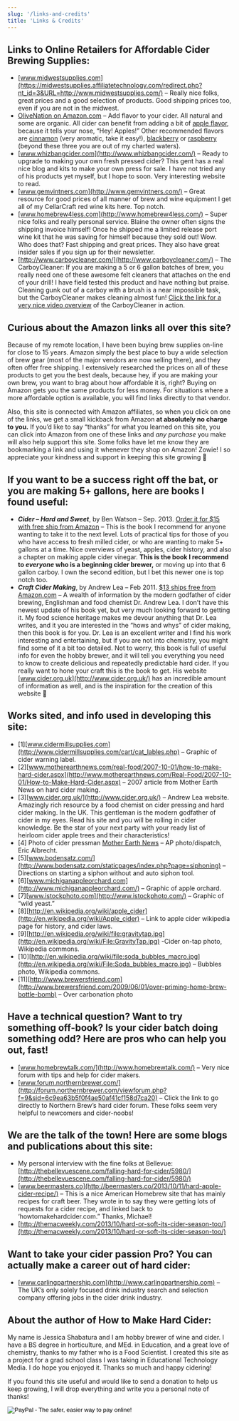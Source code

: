 ```yaml
---
slug: '/links-and-credits'
title: 'Links & Credits'
---
```


## Links to Online Retailers for Affordable Cider Brewing Supplies:

-   [www.midwestsupplies.com](https://midwestsupplies.affiliatetechnology.com/redirect.php?nt_id=3&URL=http://www.midwestsupplies.com/) – Really nice folks, great prices and a good selection of products. Good shipping prices too, even if you are not in the midwest.
-   [OliveNation on Amazon.com](http://www.amazon.com/gp/product/B004QXKQN8/ref=as_li_tl?ie=UTF8&camp=1789&creative=9325&creativeASIN=B004QXKQN8&linkCode=as2&tag=howtomakeha07-20&linkId=MCUDFBIKWTK63URI) – Add flavor to your cider. All natural and some are organic. All cider can benefit from adding a bit of [apple flavor](http://www.amazon.com/gp/product/B004QXKQN8/ref=as_li_tl?ie=UTF8&camp=1789&creative=9325&creativeASIN=B004QXKQN8&linkCode=as2&tag=howtomakeha07-20&linkId=MCUDFBIKWTK63URI), because it tells your nose, “Hey! Apples!” Other recommended flavors are [cinnamon](http://www.amazon.com/gp/product/B004QXKOXU/ref=as_li_tl?ie=UTF8&camp=1789&creative=390957&creativeASIN=B004QXKOXU&linkCode=as2&tag=howtomakeha07-20&linkId=YAPIT5FEWNM6HMRX) (very aromatic, take it easy!), [blackberry](http://www.amazon.com/gp/product/B002X4HNTW/ref=as_li_tl?ie=UTF8&camp=1789&creative=390957&creativeASIN=B002X4HNTW&linkCode=as2&tag=howtomakeha07-20&linkId=A6SSU47OBJJ63EFD) or [raspberry](http://www.amazon.com/gp/product/B000VE0RH6/ref=as_li_tl?ie=UTF8&camp=1789&creative=390957&creativeASIN=B000VE0RH6&linkCode=as2&tag=howtomakeha07-20&linkId=YBGDDA3DYLCZCQMM) (beyond these three you are out of my charted waters).
-   [www.whizbangcider.com](http://www.whizbangcider.com/) – Ready to upgrade to making your own fresh pressed cider? This gent has a real nice blog and kits to make your own press for sale. I have not tried any of his products yet myself, but I hope to soon. Very interesting website to read.
-   [www.gemvintners.com](http://www.gemvintners.com/) – Great resource for good prices of all manner of brew and wine equipment I get all of my CellarCraft red wine kits here. Top notch.
-   [www.homebrew4less.com](http://www.homebrew4less.com/) – Super nice folks and really personal service. Blaine the owner often signs the shipping invoice himself! Once he shipped me a limited release port wine kit that he was saving for himself because they sold out! Wow. Who does that? Fast shipping and great prices. They also have great insider sales if you sign up for their newsletter.
-   [http://www.carboycleaner.com/](http://www.carboycleaner.com/) – The CarboyCleaner: If you are making a 5 or 6 gallon batches of brew, you really need one of these awesome felt cleaners that attaches on the end of your drill! I have field tested this product and have nothing but praise. Cleaning gunk out of a carboy with a brush is a near impossible task, but the CarboyCleaner makes cleaning almost fun! [Click the link for a very nice video overview](http://www.carboycleaner.com/) of the CarboyCleaner in action.

## Curious about the Amazon links all over this site?

Because of my remote location, I have been buying brew supplies on-line for close to 15 years. Amazon simply the best place to buy a wide selection of brew gear (most of the major vendors are now selling there), and they often offer free shipping. I extensively researched the prices on all of these products to get you the best deals, because hey, if you are making your own brew, you want to brag about how affordable it is, right? Buying on Amazon gets you the same products for less money. For situations where a more affordable option is available, you will find links directly to that vendor.

Also, this site is connected with Amazon affiliates, so when you click on one of the links, we get a small kickback from Amazon **at absolutely no charge to you.** If you’d like to say “thanks” for what you learned on this site, you can click into Amazon from one of these links and _any purchase_ you make will also help support this site. Some folks have let me know they are bookmarking a link and using it whenever they shop on Amazon! Zowie! I so appreciate your kindness and support in keeping this site growing 🙂

## If you want to be a success right off the bat, or you are making 5+ gallons, here are books I found useful:

-   **_Cider – Hard and Sweet_**, by Ben Watson – Sep. 2013\. [Order it for \$15 with free ship from Amazon](http://www.amazon.com/gp/product/1581572077/ref=as_li_tl?ie=UTF8&camp=1789&creative=390957&creativeASIN=1581572077&linkCode=as2&tag=howtomakeha07-20&linkId=LKY3YWXUXZXTHYWI) – This is the book I recommend for anyone wanting to take it to the next level. Lots of practical tips for those of you who have access to fresh milled cider, or who are wanting to make 5+ gallons at a time. Nice overviews of yeast, apples, cider history, and also a chapter on making apple cider vinegar. **This is the book I recommend to _everyone_ who is a beginning cider brewer,** or moving up into that 6 gallon carboy. I own the second edition, but I bet this newer one is top notch too.
-   **_Craft Cider Making_**, by Andrew Lea – Feb 2011\. [\$13 ships free from Amazon.com](http://www.amazon.com/gp/product/1904871984/ref=as_li_tl?ie=UTF8&camp=1789&creative=390957&creativeASIN=1904871984&linkCode=as2&tag=howtomakeha07-20&linkId=YVBSXA5L2TOIUGMN) – A wealth of information by the modern godfather of cider brewing, Englishman and food chemist Dr. Andrew Lea. I don’t have this newest update of his book yet, but very much looking forward to getting it. My food science heritage makes me devour anything that Dr. Lea writes, and it you are interested in the “hows and whys” of cider making, then this book is for you. Dr. Lea is an excellent writer and I find his work interesting and entertaining, but if you are not into chemistry, you might find some of it a bit too detailed. Not to worry, this book is full of useful info for even the hobby brewer, and it will tell you everything you need to know to create delicious and repeatedly predictable hard cider. If you really want to hone your craft this is the book to get. His website [www.cider.org.uk](http://www.cider.org.uk/) has an incredible amount of information as well, and is the inspiration for the creation of this website 🙂

## Works sited, and info used in developing this site:

-   [1][www.cidermillsupplies.com](http://www.cidermillsupplies.com/cart/cat_lables.php) – Graphic of cider warning label.
-   [2][www.motherearthnews.com/real-food/2007-10-01/how-to-make-hard-cider.aspx](http://www.motherearthnews.com/Real-Food/2007-10-01/How-to-Make-Hard-Cider.aspx) – 2007 article from Mother Earth News on hard cider making.
-   [3][www.cider.org.uk/](http://www.cider.org.uk/) – Andrew Lea website. Amazingly rich resource by a food chemist on cider pressing and hard cider making. In the UK. This gentleman is the modern godfather of cider in my eyes. Read his site and you will be rolling in cider knowledge. Be the star of your next party with your ready list of heirloom cider apple trees and their characteristics!
-   [4] Photo of cider pressman [Mother Earth News](http://www.motherearthnews.com/Real-Food/2007-10-01/How-to-Make-Hard-Cider.aspx) – AP photo/dispatch, Eric Albrecht.
-   [5][www.bodensatz.com/](http://www.bodensatz.com/staticpages/index.php?page=siphoning) – Directions on starting a siphon without and auto siphon tool.
-   [6][www.michiganappleorchard.com](http://www.michiganappleorchard.com/) – Graphic of apple orchard.
-   [7][www.istockphoto.com](http://www.istockphoto.com/) – Graphic of “wild yeast.”
-   [8][http://en.wikipedia.org/wiki/apple_cider](http://en.wikipedia.org/wiki/Apple_cider) – Link to apple cider wikipedia page for history, and cider laws.
-   [9][http://en.wikipedia.org/wiki/file:gravitytap.jpg](http://en.wikipedia.org/wiki/File:GravityTap.jpg) -Cider on-tap photo, Wikipedia commons.
-   [10][http://en.wikipedia.org/wiki/file:soda_bubbles_macro.jpg](http://en.wikipedia.org/wiki/File:Soda_bubbles_macro.jpg) – Bubbles photo, Wikipedia commons.
-   [11][http://www.brewersfriend.com](http://www.brewersfriend.com/2009/06/01/over-priming-home-brew-bottle-bomb) – Over carbonation photo

## Have a technical question? Want to try something off-book? Is your cider batch doing something odd? Here are pros who can help you out, fast!

-   [www.homebrewtalk.com/](http://www.homebrewtalk.com/) – Very nice forum with tips and help for cider makers.
-   [www.forum.northernbrewer.com/](http://forum.northernbrewer.com/viewforum.php?f=9&sid=6c9ea63b5f0f4ae50af41cf158d7ca20) – Click the link to go directly to Northern Brew’s hard cider forum. These folks seem very helpful to newcomers and cider-noobs!

## We are the talk of the town! Here are some blogs and publications about this site:

-   My personal interview with the fine folks at Bellevue: [http://thebellevuescene.com/falling-hard-for-cider/5980/](http://thebellevuescene.com/falling-hard-for-cider/5980/)
-   [www.beermasters.co](http://beermasters.co/2013/10/11/hard-apple-cider-recipe/) – This is a nice American Homebrew site that has mainly recipes for craft beer. They wrote in to say they were getting lots of requests for a cider recipe, and linked back to ‘howtomakehardcider.com.” Thanks, Michael!
-   [http://themacweekly.com/2013/10/hard-or-soft-its-cider-season-too/](http://themacweekly.com/2013/10/hard-or-soft-its-cider-season-too/)

## Want to take your cider passion Pro? You can actually make a career out of hard cider:

-   [www.carlingpartnership.com](http://www.carlingpartnership.com) – The UK’s only solely focused drink industry search and selection company offering jobs in the cider drink industry.

## About the author of How to Make Hard Cider:

My name is Jessica Shabatura and I am hobby brewer of wine and cider. I have a BS degree in horticulture, and MEd. in Education, and a great love of chemistry, thanks to my father who is a Food Scientist. I created this site as a project for a grad school class I was taking in Educational Technology Media. I do hope you enjoyed it. Thanks so much and happy cidering!

If you found this site useful and would like to send a donation to help us keep growing, I will drop everything and write you a personal note of thanks!

<form action="https://www.paypal.com/cgi-bin/webscr" method="post"><input name="cmd" type="hidden" value="_s-xclick">  
<input name="hosted_button_id" type="hidden" value="3P9N4HJSM4GNN">  
<input alt="PayPal - The safer, easier way to pay online!" name="submit" src="https://www.paypalobjects.com/en_US/i/btn/btn_donateCC_LG.gif" type="image">  
</form>
